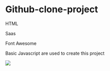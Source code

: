 <h1> Github-clone-project </h1>
<p> HTML </p>
<p> Saas </p>
<p> Font Awesome </p>
<p>Basic Javascript are used to create this project <p/>
<img src="https://user-images.githubusercontent.com/88774171/219879425-c5dc86a1-2eda-47cb-88b1-345bf3ce1f27.gif" />
